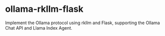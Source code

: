 # ollama-rkllm-flask
Implement the Ollama protocol using rkllm and Flask, supporting the Ollama Chat API and Llama Index Agent.
